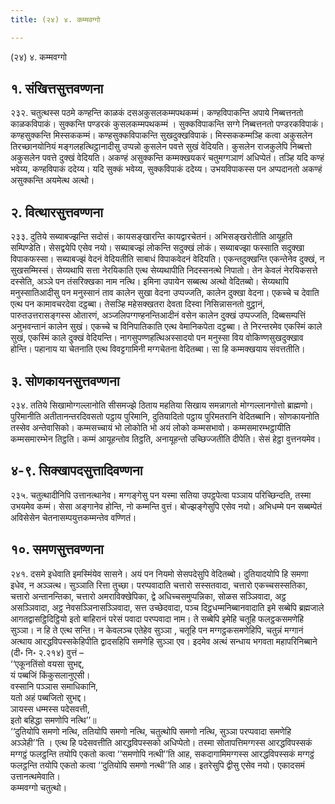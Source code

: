 ```yaml
---
title: (२४) ४. कम्मवग्गो

---
```

(२४) ४. कम्मवग्गो  


## १. संखित्तसुत्तवण्णना

२३२. चतुत्थस्स पठमे कण्हन्ति काळकं दसअकुसलकम्मपथकम्मं। कण्हविपाकन्ति अपाये निब्बत्तनतो काळकविपाकं। सुक्कन्ति पण्डरकं कुसलकम्मपथकम्मं । सुक्कविपाकन्ति सग्गे निब्बत्तनतो पण्डरकविपाकं। कण्हसुक्कन्ति मिस्सककम्मं। कण्हसुक्कविपाकन्ति सुखदुक्खविपाकं। मिस्सककम्मञ्हि कत्वा अकुसलेन तिरच्छानयोनियं मङ्गलहत्थिट्ठानादीसु उप्पन्नो कुसलेन पवत्ते सुखं वेदियति। कुसलेन राजकुलेपि निब्बत्तो अकुसलेन पवत्ते दुक्खं वेदियति। अकण्हं असुक्कन्ति कम्मक्खयकरं चतुमग्गञाणं अधिप्पेतं। तञ्हि यदि कण्हं भवेय्य, कण्हविपाकं ददेय्य। यदि सुक्कं भवेय्य, सुक्कविपाकं ददेय्य। उभयविपाकस्स पन अप्पदानतो अकण्हं असुक्कन्ति अयमेत्थ अत्थो।  


## २. वित्थारसुत्तवण्णना

२३३. दुतिये सब्याबज्झन्ति सदोसं। कायसङ्खारन्ति कायद्वारचेतनं। अभिसङ्खरोतीति आयूहति सम्पिण्डेति। सेसद्वयेपि एसेव नयो। सब्याबज्झं लोकन्ति सदुक्खं लोकं। सब्याबज्झा फस्साति सदुक्खा विपाकफस्सा। सब्याबज्झं वेदनं वेदियतीति साबाधं विपाकवेदनं वेदियति। एकन्तदुक्खन्ति एकन्तेनेव दुक्खं, न सुखसम्मिस्सं। सेय्यथापि सत्ता नेरयिकाति एत्थ सेय्यथापीति निदस्सनत्थे निपातो। तेन केवलं नेरयिकसत्ते दस्सेति, अञ्ञे पन तंसरिक्खका नाम नत्थि। इमिना उपायेन सब्बत्थ अत्थो वेदितब्बो। सेय्यथापि मनुस्सातिआदीसु पन मनुस्सानं ताव कालेन सुखा वेदना उप्पज्जति, कालेन दुक्खा वेदना। एकच्चे च देवाति एत्थ पन कामावचरदेवा दट्ठब्बा। तेसञ्हि महेसक्खतरा देवता दिस्वा निसिन्नासनतो वुट्ठानं, पारुतउत्तरासङ्गस्स ओतारणं, अञ्जलिपग्गण्हनन्तिआदीनं वसेन कालेन दुक्खं उप्पज्जति, दिब्बसम्पत्तिं अनुभवन्तानं कालेन सुखं। एकच्चे च विनिपातिकाति एत्थ वेमानिकपेता दट्ठब्बा। ते निरन्तरमेव एकस्मिं काले सुखं, एकस्मिं काले दुक्खं वेदियन्ति। नागसुपण्णहत्थिअस्सादयो पन मनुस्सा विय वोकिण्णसुखदुक्खाव होन्ति। पहानाय या चेतनाति एत्थ विवट्टगामिनी मग्गचेतना वेदितब्बा। सा हि कम्मक्खयाय संवत्ततीति।  


## ३. सोणकायनसुत्तवण्णना

२३४. ततिये सिखामोग्गल्लानोति सीसमज्झे ठिताय महतिया सिखाय समन्नागतो मोग्गल्लानगोत्तो ब्राह्मणो। पुरिमानीति अतीतानन्तरदिवसतो पट्ठाय पुरिमानि, दुतियादितो पट्ठाय पुरिमतरानि वेदितब्बानि। सोणकायनोति तस्सेव अन्तेवासिको। कम्मसच्चायं भो लोकोति भो अयं लोको कम्मसभावो। कम्मसमारम्भट्ठायीति कम्मसमारम्भेन तिट्ठति। कम्मं आयूहन्तोव तिट्ठति, अनायूहन्तो उच्छिज्जतीति दीपेति। सेसं हेट्ठा वुत्तनयमेव।  


## ४-९. सिक्खापदसुत्तादिवण्णना

२३५. चतुत्थादीनिपि उत्तानत्थानेव। मग्गङ्गेसु पन यस्मा सतिया उपट्ठपेत्वा पञ्ञाय परिच्छिन्दति, तस्मा उभयमेव कम्मं। सेसा अङ्गानेव होन्ति, नो कम्मन्ति वुत्तं। बोज्झङ्गेसुपि एसेव नयो। अभिधम्मे पन सब्बम्पेतं अविसेसेन चेतनासम्पयुत्तकम्मन्तेव वण्णितं।  


## १०. समणसुत्तवण्णना

२४१. दसमे इधेवाति इमस्मिंयेव सासने। अयं पन नियमो सेसपदेसुपि वेदितब्बो। दुतियादयोपि हि समणा इधेव, न अञ्ञत्थ। सुञ्ञाति रित्ता तुच्छा। परप्पवादाति चत्तारो सस्सतवादा, चत्तारो एकच्चसस्सतिका, चत्तारो अन्तानन्तिका, चत्तारो अमराविक्खेपिका, द्वे अधिच्चसमुप्पन्निका, सोळस सञ्ञिवादा, अट्ठ असञ्ञिवादा, अट्ठ नेवसञ्ञिनासञ्ञिवादा, सत्त उच्छेदवादा, पञ्च दिट्ठधम्मनिब्बानवादाति इमे सब्बेपि ब्रह्मजाले आगतद्वासट्ठिदिट्ठियो इतो बाहिरानं परेसं पवादा परप्पवादा नाम। ते सब्बेपि इमेहि चतूहि फलट्ठकसमणेहि सुञ्ञा। न हि ते एत्थ सन्ति। न केवलञ्च एतेहेव सुञ्ञा , चतूहि पन मग्गट्ठकसमणेहिपि, चतुन्नं मग्गानं अत्थाय आरद्धविपस्सकेहिपीति द्वादसहिपि समणेहि सुञ्ञा एव। इदमेव अत्थं सन्धाय भगवता महापरिनिब्बाने (दी॰ नि॰ २.२१४) वुत्तं –  
‘‘एकूनतिंसो वयसा सुभद्द,  
यं पब्बजिं किंकुसलानुएसी।  
वस्सानि पञ्ञास समाधिकानि,  
यतो अहं पब्बजितो सुभद्द।  
ञायस्स धम्मस्स पदेसवत्ती,  
इतो बहिद्धा समणोपि नत्थि’’॥  
‘‘दुतियोपि समणो नत्थि, ततियोपि समणो नत्थि, चतुत्थोपि समणो नत्थि, सुञ्ञा परप्पवादा समणेहि अञ्ञेही’’ति । एत्थ हि पदेसवत्तीति आरद्धविपस्सको अधिप्पेतो। तस्मा सोतापत्तिमग्गस्स आरद्धविपस्सकं मग्गट्ठं फलट्ठन्ति तयोपि एकतो कत्वा ‘‘समणोपि नत्थी’’ति आह, सकदागामिमग्गस्स आरद्धविपस्सकं मग्गट्ठं फलट्ठन्ति तयोपि एकतो कत्वा ‘‘दुतियोपि समणो नत्थी’’ति आह। इतरेसुपि द्वीसु एसेव नयो। एकादसमं उत्तानत्थमेवाति।  
कम्मवग्गो चतुत्थो।  